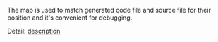 The map is used to match generated code file and source file for their position and it's convenient for debugging.

Detail: [description](https://hacks.mozilla.org/2013/05/compiling-to-javascript-and-debugging-with-source-maps/)